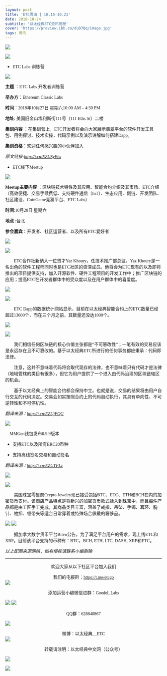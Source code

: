 ```yaml
---
layout: post
title: 'ETC周讯 | 10.15-10.21'
date: 2018-10-24
subtitle: '以太经典ETC资讯简报'
cover: 'https://preview.ibb.co/duD7Qq/image.jpg'
tags: 周讯
---
```


![](https://image.ibb.co/h9VWJA/image.jpg)


![](https://image.ibb.co/b6j5GV/1.png)

- <font face="微软雅黑">ETC Labs 训练营</font>

![](https://image.ibb.co/njA4bV/1.jpg)

**<font face="微软雅黑">主题 </font>**：<font face="微软雅黑">ETC Labs 开发者训练营</font>

**<font face="微软雅黑">举办方</font>**：<font face="微软雅黑">Ethereum Classic Labs</font>

**<font face="微软雅黑">时间</font>**：<font face="微软雅黑">2018年10月27日 星期六10:00 AM – 4:30 PM</font>

**<font face="微软雅黑">地址</font>**: <font face="微软雅黑">美国旧金山埃利斯街111号（111 Ellis St）二楼</font>

**<font face="微软雅黑">集训内容 </font>**：<font face="微软雅黑">在集训营上，ETC开发者将会向大家展示翡翠平台的软件开发工具包、用例探讨、技术实操，代码示例以及演示讲解如何搭建Dapp。</font>

**<font face="微软雅黑">集训资格</font>**：<font face="微软雅黑">欢迎任何感兴趣的小伙伴加入</font>


*<font face="微软雅黑">原文链接:http://t.cn/EZUSyWw</font>*

- <font face="微软雅黑">ETC线下Meetup</font>

![](https://image.ibb.co/d11AGV/2.jpg)

**<font face="微软雅黑">Meetup主要内容 </font>**：<font face="微软雅黑">区块链技术特性及其应用、智能合约介绍及其市场、ETC介绍（高效便捷、交易手续费低、支持硬件通信（IoT）、生态应用、侧链、开发团队、社区建设、CoinGame竞猜平台、ETC Labs）</font>

**<font face="微软雅黑">时间</font>**:<font face="微软雅黑">10月20日 星期六</font>

**<font face="微软雅黑">地点 </font>**:<font face="微软雅黑">台北</font>

**<font face="微软雅黑">参会嘉宾</font>**：<font face="微软雅黑">开发者、社区运营者、以及所有ETC爱好者</font>

![](https://image.ibb.co/jRVO3A/2.png)

![](https://image.ibb.co/hdqRqq/3.jpg)


&emsp;&emsp;<font face="微软雅黑">ETC合作社新纳入一位贤才Yaz Khoury，任技术推广部总监。Yaz Khoury是一名出色的软件工程师同时也是ETC社区的资深成员。他将会为ETC现有的以及即将推出的项目提供支持，加入开源软件、硬件工程项目的开发工作中；推广区块链的应用；提高ETC在开发者群体中的受众度以及在用户群体中的喜爱度。</font>

![](https://image.ibb.co/cGx33A/3.png)

![](https://preview.ibb.co/dJ0gOA/4.png)

&emsp;&emsp;<font face="微软雅黑">ETC Dapp的数据统计网站显示，目前在以太经典智能合约上的ETC数量已经超过13600个，而在三个月之前，其数量还没达1000个。</font>

![](https://image.ibb.co/kccswV/4.png)

![](https://image.ibb.co/fV1zAq/5.png)

&emsp;&emsp;<font face="微软雅黑">我们相信任何区块链的核心价值主张都是“不可篡改性”；一笔有效的交易应该是永远存在且不可篡改的。基于以太经典ETC所进行的任何事务都应秉承：代码即法律。</font>

&emsp;&emsp;<font face="微软雅黑">注意，这并不意味着代码将会取代现存的法律，也不意味着只有代码才是法律（地域管辖的类目有很多），但它为用户提供了一个进入由代码治理的区块链辖区的机会。</font>

&emsp;&emsp;<font face="微软雅黑">基于以太经典上的智能合约都会保持中立。也就是说，交易的结果将由用户自行交互的代码决定。交易会如实按照合约上的代码自动执行，其具有单向性、不可逆转性和不可停机性。</font>

*<font face="微软雅黑">翻译来源：http://t.cn/EZUjPQG</font>*


![](https://image.ibb.co/btTzbV/5.png)

&emsp;<font face="微软雅黑">MMGen钱包发布0.9.9版本</font>

- <font face="微软雅黑">支持ETC以及所有ERC20币种</font>

- <font face="微软雅黑">支持离线签名交易和自动签名</font>

*<font face="微软雅黑">翻译来源：http://t.cn/EZUYFLz</font>*


![](https://preview.ibb.co/kZinVq/6.png)

![](https://preview.ibb.co/eMMcwV/6.png)

&emsp;&emsp;<font face="微软雅黑">美国珠宝零售商Crypto Jewelry现已接受包括BTC、ETC、ETH和BCH在内的加密货币支付。该商店产品特点是将新兴的加密货币款式揉入到珠宝中，而且每件产品都是由工匠手工完成，其商品类目丰富，涵盖了戒指、吊坠、手镯、耳环、胸针、袖扣、领带夹等适合日常穿着或特殊场合佩戴的奢侈品。</font>

![](https://image.ibb.co/drWKbV/7.png)
![](https://preview.ibb.co/nHe83A/7.png)

&emsp;&emsp;<font face="微软雅黑">据加拿大数字货币平台Bitvo公告，为了满足平台用户的需求，现上线ETC和XRP。目前该平台支持的币种有：BTC，BCH, ETH, LTC, DASH, XRP和ETC。</font>

*<font face="微软雅黑">以上配图来源网络，如有侵权请联系小编删除</font>*



***
<font face="微软雅黑"><center>欢迎大家从以下社区平台加入我们</center></font>


<font face="微软雅黑"><center>我们的电报群：https://t.me/etcgo</center></font>
![](https://preview.ibb.co/iyBhVq/image.jpg)

<font face="微软雅黑"><center>添加运营小编微信进群：Goedel_Labs</center></font>

![](https://preview.ibb.co/hnL6OA/G.jpg)
![](https://preview.ibb.co/bZ4pbV/Yan.jpg)


<font face="微软雅黑"><center>QQ群：628840867</center></font>

![](https://image.ibb.co/fTYFGV/QQ.jpg)

<font face="微软雅黑"><center>微博：以太经典＿ETC</center></font>
![](https://preview.ibb.co/f2cWqq/weibo.jpg)

<font face="微软雅黑"><center>转载请注明：以太经典中文网（公众号）</center></font>

![](https://image.ibb.co/mGe2Qq/image.jpg)

[![](https://image.ibb.co/miAkrp/01.jpg)](http://goedel.ai)

